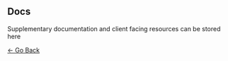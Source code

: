 ## Docs
Supplementary documentation and client facing resources can be stored here

[&larr; Go Back](../README.md#docs)